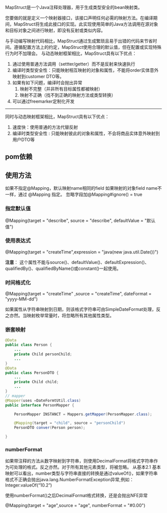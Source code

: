 

MapStruct是一个Java注释处理器，用于生成类型安全的bean映射类。

您要做的就是定义一个映射器接口，该接口声明任何必需的映射方法。在编译期间，MapStruct将生成此接口的实现。此实现使用简单的Java方法调用在源对象和目标对象之间进行映射，即没有反射或类似内容。

与手动编写映射代码相比，MapStruct通过生成繁琐且易于出错的代码来节省时间。遵循配置方法上的约定，MapStruct使用合理的默认值，但在配置或实现特殊行为时不加理会。
与动态映射框架相比，MapStruct具有以下优点：

1. 通过使用普通方法调用（settter/getter）而不是反射来快速执行
2. 编译时类型安全性：只能映射相互映射的对象和属性，不能将order实体意外映射到customer DTO等。
3. 如果有如下问题，编译时会抛出异常
   1. 映射不完整（并非所有目标属性都被映射）
   2. 映射不正确（找不到正确的映射方法或类型转换）
4. 可以通过freemarker定制化开发

---

同时与动态映射框架相比，MapStruct具有以下优点：

1. 速度快：使用普通的方法代替反射
2. 编译时类型安全性 : 只能映射彼此的对象和属性，不会将商品实体意外映射到用户DTO等



## pom依赖


## 使用方法

如果不指定@Mapping，默认映射name相同的field
如果映射的对象field name不一样，通过 @Mapping 指定。
忽略字段加@Mapping#ignore() = true

### 指定默认值

@Mapping(target = "describe", source = "describe", defaultValue = "默认值")


### 使用表达式

@Mapping(target = "createTime",expression = "java(new java.util.Date())")

**注意**： 这个属性不能与source()、defaultValue()、defaultExpression()、qualifiedBy()、qualifiedByName()或constant()一起使用。


### 时间格式化

@Mapping(target = "createTime" ,source = "createTime", dateFormat = "yyyy-MM-dd")

如果属性从字符串映射到日期，则该格式字符串可由SimpleDateFormat处理，反之亦然。当映射枚举常量时，将忽略所有其他属性类型。

### 嵌套映射

```java
@Data
public class Person {
	...
	private Child personChild;
	...
}
@Data
public class PersonDTO {
	...
    private Child child;
    ...
}
// mapper
@Mapper(uses =DateFormtUtil.class)
public interface PersonMapper {

    PersonMapper INSTANCT = Mappers.getMapper(PersonMapper.class);

    @Mapping(target = "child", source = "personChild")
    PersonDTO conver(Person person);

}
```

### numberFormat

如果带注释的方法从数字映射到字符串，则使用DecimalFormat将格式字符串作为可处理的格式。反之亦然。对于所有其他元素类型，将被忽略。
从基本2.1 基本映射可以看出，number类型与字符串直接的转换是通过valueOf()，如果字符串格式不正确会抛出java.lang.NumberFormatException异常,例如：Integer.valueOf(“10.2”)

使用numberFormat()之后DecimalFormat格式转换，还是会抛出NFE异常

@Mapping(target = "age",source = "age", numberFormat = "#0.00")





